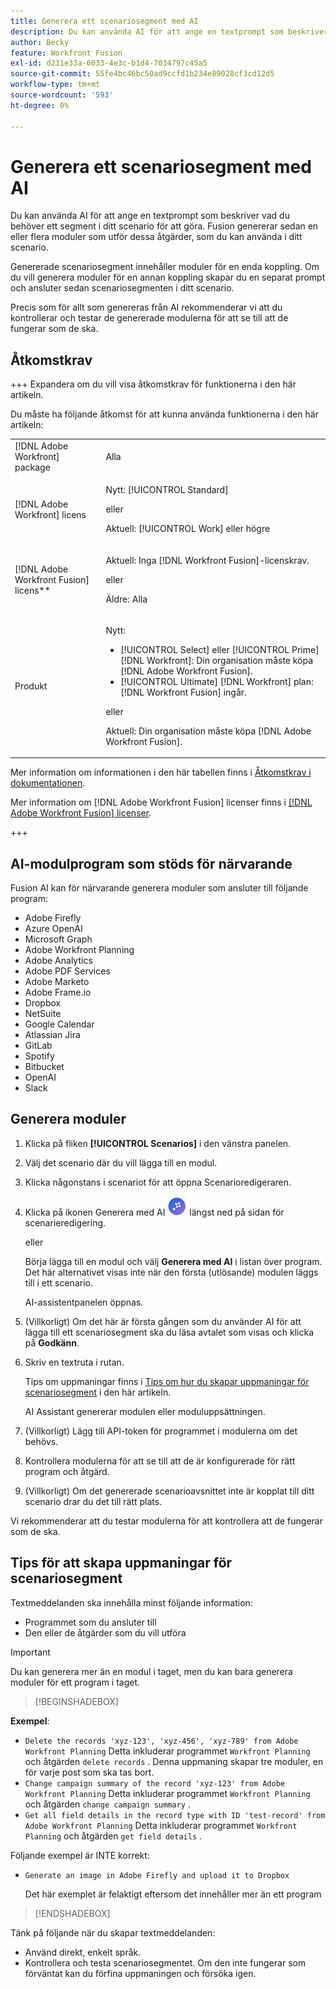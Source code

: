 ```yaml
---
title: Generera ett scenariosegment med AI
description: Du kan använda AI för att ange en textprompt som beskriver vad du behöver ett segment i ditt scenario för att göra. Fusion genererar sedan en eller flera moduler som utför dessa åtgärder, som du kan använda i ditt scenario.
author: Becky
feature: Workfront Fusion
exl-id: d231e33a-6033-4e3c-b1d4-7034797c45a5
source-git-commit: 55fe4bc46bc50ad9ccfd1b234e89028cf3cd12d5
workflow-type: tm+mt
source-wordcount: '593'
ht-degree: 0%

---
```


# Generera ett scenariosegment med AI

<!--DO NOT DELETE - linked through CSH-->

<!--Check if this is in GA before repo goes live. If not, hide this article.-->

<!--Check if they need to have signed the rider and stuff-->

Du kan använda AI för att ange en textprompt som beskriver vad du behöver ett segment i ditt scenario för att göra. Fusion genererar sedan en eller flera moduler som utför dessa åtgärder, som du kan använda i ditt scenario.

Genererade scenariosegment innehåller moduler för en enda koppling. Om du vill generera moduler för en annan koppling skapar du en separat prompt och ansluter sedan scenariosegmenten i ditt scenario.

Precis som för allt som genereras från AI rekommenderar vi att du kontrollerar och testar de genererade modulerna för att se till att de fungerar som de ska.

## Åtkomstkrav

+++ Expandera om du vill visa åtkomstkrav för funktionerna i den här artikeln.

Du måste ha följande åtkomst för att kunna använda funktionerna i den här artikeln:

<table style="table-layout:auto">
 <col> 
 <col> 
 <tbody> 
  <tr> 
   <td role="rowheader">[!DNL Adobe Workfront] package</td> 
   <td> <p>Alla</p> </td> 
  </tr> 
  <tr data-mc-conditions=""> 
   <td role="rowheader">[!DNL Adobe Workfront] licens</td> 
   <td> <p>Nytt: [!UICONTROL Standard]</p><p>eller</p><p>Aktuell: [!UICONTROL Work] eller högre</p> </td> 
  </tr> 
  <tr> 
   <td role="rowheader">[!DNL Adobe Workfront Fusion] licens**</td> 
   <td>
   <p>Aktuell: Inga [!DNL Workfront Fusion]-licenskrav.</p>
   <p>eller</p>
   <p>Äldre: Alla </p>
   </td> 
  </tr> 
  <tr> 
   <td role="rowheader">Produkt</td> 
   <td>
   <p>Nytt:</p> <ul><li>[!UICONTROL Select] eller [!UICONTROL Prime] [!DNL Workfront]: Din organisation måste köpa [!DNL Adobe Workfront Fusion].</li><li>[!UICONTROL Ultimate] [!DNL Workfront] plan: [!DNL Workfront Fusion] ingår.</li></ul>
   <p>eller</p>
   <p>Aktuell: Din organisation måste köpa [!DNL Adobe Workfront Fusion].</p>
   </td> 
  </tr>
 </tbody> 
</table>

Mer information om informationen i den här tabellen finns i [Åtkomstkrav i dokumentationen](/help/workfront-fusion/references/licenses-and-roles/access-level-requirements-in-documentation.md).

Mer information om [!DNL Adobe Workfront Fusion] licenser finns i [[!DNL Adobe Workfront Fusion] licenser](/help/workfront-fusion/set-up-and-manage-workfront-fusion/licensing-operations-overview/license-automation-vs-integration.md).

+++

## AI-modulprogram som stöds för närvarande

Fusion AI kan för närvarande generera moduler som ansluter till följande program:

* Adobe Firefly
* Azure OpenAI
* Microsoft Graph
* Adobe Workfront Planning
* Adobe Analytics
* Adobe PDF Services
* Adobe Marketo
* Adobe Frame.io
* Dropbox
* NetSuite
* Google Calendar
* Atlassian Jira
* GitLab
* Spotify
* Bitbucket
* OpenAI
* Slack

## Generera moduler

1. Klicka på fliken **[!UICONTROL Scenarios]** i den vänstra panelen.
1. Välj det scenario där du vill lägga till en modul.
1. Klicka någonstans i scenariot för att öppna Scenarioredigeraren.
1. Klicka på ikonen Generera med AI ![Generera med AI](assets/generate-with-ai-icon-beta.png) längst ned på sidan för scenarieredigering.

   eller

   Börja lägga till en modul och välj **Generera med AI** i listan över program. Det här alternativet visas inte när den första (utlösande) modulen läggs till i ett scenario.

   AI-assistentpanelen öppnas.
1. (Villkorligt) Om det här är första gången som du använder AI för att lägga till ett scenariosegment ska du läsa avtalet som visas och klicka på **Godkänn**.
1. Skriv en textruta i rutan.

   Tips om uppmaningar finns i [Tips om hur du skapar uppmaningar för scenariosegment](#tips-for-creating-prompts-for-scenario-segments) i den här artikeln.

   AI Assistant genererar modulen eller moduluppsättningen.
1. (Villkorligt) Lägg till API-token för programmet i modulerna om det behövs.
1. Kontrollera modulerna för att se till att de är konfigurerade för rätt program och åtgärd.
1. (Villkorligt) Om det genererade scenarioavsnittet inte är kopplat till ditt scenario drar du det till rätt plats.

Vi rekommenderar att du testar modulerna för att kontrollera att de fungerar som de ska.

## Tips för att skapa uppmaningar för scenariosegment

Textmeddelanden ska innehålla minst följande information:

* Programmet som du ansluter till
* Den eller de åtgärder som du vill utföra

>[!IMPORTANT]
>
>Du kan generera mer än en modul i taget, men du kan bara generera moduler för ett program i taget.

>[!BEGINSHADEBOX]

**Exempel**:

* `Delete the records 'xyz-123', 'xyz-456', 'xyz-789' from Adobe Workfront Planning`
Detta inkluderar programmet `Workfront Planning` och åtgärden `delete records` . Denna uppmaning skapar tre moduler, en för varje post som ska tas bort.
* `Change campaign summary of the record 'xyz-123' from Adobe Workfront Planning`
Detta inkluderar programmet `Workfront Planning` och åtgärden `change campaign summary` .
* `Get all field details in the record type with ID 'test-record' from Adobe Workfront Planning`
Detta inkluderar programmet `Workfront Planning` och åtgärden `get field details` .

Följande exempel är INTE korrekt:

* `Generate an image in Adobe Firefly and upload it to Dropbox`

  Det här exemplet är felaktigt eftersom det innehåller mer än ett program

>[!ENDSHADEBOX]

Tänk på följande när du skapar textmeddelanden:

* Använd direkt, enkelt språk.
* Kontrollera och testa scenariosegmentet. Om den inte fungerar som förväntat kan du förfina uppmaningen och försöka igen.
